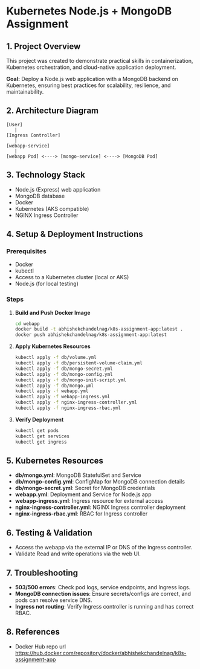 # Kubernetes Node.js + MongoDB Assignment

## 1. Project Overview
This project was created to demonstrate practical skills in containerization, Kubernetes orchestration, and cloud-native application deployment.

**Goal:** Deploy a Node.js web application with a MongoDB backend on Kubernetes, ensuring best practices for scalability, resilience, and maintainability.

## 2. Architecture Diagram
```
[User] 
   |
[Ingress Controller] 
   |
[webapp-service] 
   |
[webapp Pod] <----> [mongo-service] <----> [MongoDB Pod]
```

## 3. Technology Stack
- Node.js (Express) web application
- MongoDB database
- Docker
- Kubernetes (AKS compatible)
- NGINX Ingress Controller

## 4. Setup & Deployment Instructions

### Prerequisites
- Docker
- kubectl
- Access to a Kubernetes cluster (local or AKS)
- Node.js (for local testing)

### Steps
1. **Build and Push Docker Image**
   ```sh
   cd webapp
   docker build -t abhishekchandelnag/k8s-assignment-app:latest .
   docker push abhishekchandelnag/k8s-assignment-app:latest
   ```

2. **Apply Kubernetes Resources**
   ```sh
   kubectl apply -f db/volume.yml
   kubectl apply -f db/persistent-volume-claim.yml
   kubectl apply -f db/mongo-secret.yml
   kubectl apply -f db/mongo-config.yml
   kubectl apply -f db/mongo-init-script.yml
   kubectl apply -f db/mongo.yml
   kubectl apply -f webapp.yml
   kubectl apply -f webapp-ingress.yml
   kubectl apply -f nginx-ingress-controller.yml
   kubectl apply -f nginx-ingress-rbac.yml
   ```

3. **Verify Deployment**
   ```sh
   kubectl get pods
   kubectl get services
   kubectl get ingress
   ```

## 5. Kubernetes Resources
- **db/mongo.yml**: MongoDB StatefulSet and Service
- **db/mongo-config.yml**: ConfigMap for MongoDB connection details
- **db/mongo-secret.yml**: Secret for MongoDB credentials
- **webapp.yml**: Deployment and Service for Node.js app
- **webapp-ingress.yml**: Ingress resource for external access
- **nginx-ingress-controller.yml**: NGINX Ingress controller deployment
- **nginx-ingress-rbac.yml**: RBAC for Ingress controller

## 6. Testing & Validation
- Access the webapp via the external IP or DNS of the Ingress controller.
- Validate Read and write operations via the web UI.

## 7. Troubleshooting
- **503/500 errors**: Check pod logs, service endpoints, and Ingress logs.
- **MongoDB connection issues**: Ensure secrets/configs are correct, and pods can resolve service DNS.
- **Ingress not routing**: Verify Ingress controller is running and has correct RBAC.

## 8. References
- Docker Hub repo url https://hub.docker.com/repository/docker/abhishekchandelnag/k8s-assignment-app

